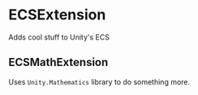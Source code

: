 # ECSExtension

Adds cool stuff to Unity's ECS



## ECSMathExtension

Uses `Unity.Mathematics` library to do something more.